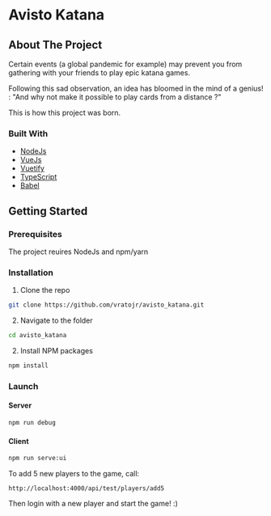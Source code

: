 
<!-- PROJECT LOGO -->
<!-- TODO : create a logo for the game -->
<!-- <br />
<p align="center">
  <a href="https://github.com/vratojr/avisto_katana">
    <img src="" alt="Logo" width="80" height="80">
  </a>

  <h3 align="center">Avisto Katana</h3>

  <p align="center">
    Web version of the classical card Game : Katana
  </p>
</p> -->

# Avisto Katana


<!-- ABOUT THE PROJECT -->
## About The Project

Certain events (a global pandemic for example) may prevent you from gathering with your friends to play epic katana games.

Following this sad observation, an idea has bloomed in the mind of a genius! : "And why not make it possible to play cards from a distance ?"

This is how this project was born.


### Built With
* [NodeJs](https://nodejs.org/en/)
* [VueJs](https://vuejs.org/)
* [Vuetify](https://vuetifyjs.com/en/)
* [TypeScript](https://www.typescriptlang.org/)
* [Babel](https://babeljs.io/)

<!-- GETTING STARTED -->
## Getting Started

### Prerequisites

The project reuires NodeJs and npm/yarn

### Installation

1. Clone the repo
```sh
git clone https://github.com/vratojr/avisto_katana.git
```
2. Navigate to the folder
```sh
cd avisto_katana
```
2. Install NPM packages
```sh
npm install
```

### Launch

#### Server

```sh
npm run debug
```

#### Client

```sh
npm run serve:ui
```

To add 5 new players to the game, call:

```
http://localhost:4000/api/test/players/add5
```

Then login with a new player and start the game! :)


